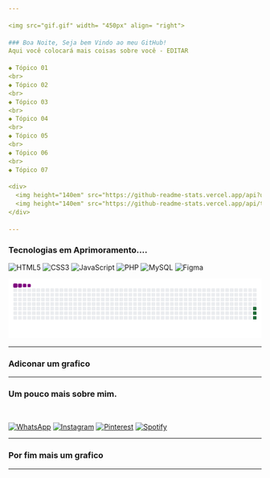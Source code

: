 ```yaml
---

<img src="gif.gif" width= "450px" align= "right">

### Boa Noite, Seja bem Vindo ao meu GitHub!
Aqui você colocará mais coisas sobre você - EDITAR

◆ Tópico 01
<br>
◆ Tópico 02
<br>
◆ Tópico 03
<br>
◆ Tópico 04
<br>
◆ Tópico 05
<br>
◆ Tópico 06
<br>
◆ Tópico 07

<div>
  <img height="140em" src="https://github-readme-stats.vercel.app/api?username=VitorMendesDias&show_icons=true&theme=dracula&include_all_comits=true&count_private=true"/>
  <img height="140em" src="https://github-readme-stats.vercel.app/api/top-langs/?username=VitorMendesDias&layout=compact&langs_count=16&theme=dracula"/>
</div>
 
---
```


### Tecnologias em Aprimoramento....

<div>
  <img alt="HTML5" src="https://img.shields.io/badge/HTML5-E34F26?style=for-the-badge&logo=html5&logoColor=white" width="110">
  <img alt="CSS3" src="https://img.shields.io/badge/CSS3-1572B6?style=for-the-badge&logo=css3&logoColor=white" width="96">
  <img alt="JavaScript" src="https://img.shields.io/badge/JavaScript-F7DF1E?style=for-the-badge&logo=javascript&logoColor=black" width="157">
  <img alt="PHP" src="https://img.shields.io/badge/PHP-777BB4?style=for-the-badge&logo=php&logoColor=white" width="88">
  <img alt="MySQL" src="https://img.shields.io/badge/MySQL-00000F?style=for-the-badge&logo=mysql&logoColor=white" width="112">
  <img alt="Figma" src="https://img.shields.io/badge/Figma-F24E1E?style=for-the-badge&logo=figma&logoColor=white" width="109">
</div>

![snake gif](https://github.com/VitorMendesDias/VitorMendesDias/blob/output/github-contribution-grid-snake.gif)

---

### Adiconar um grafico

---

### Um pouco mais sobre mim.

<br>

[![WhatsApp](https://img.shields.io/badge/WhatsApp-25D366?style=for-the-badge&logo=whatsapp&logoColor=white)](https://wa.me/5511911448002)
[![Instagram](https://img.shields.io/badge/Instagram-E4405F?style=for-the-badge&logo=instagram&logoColor=white)](https://www.instagram.com/sr.potaato/?igsh=NTc4MTIwNjQ2YQ%3D%3D)
[![Pinterest](https://img.shields.io/badge/Pinterest-%23E60023.svg?&style=for-the-badge&logo=Pinterest&logoColor=white)](https://br.pinterest.com/SrPoteitou/)
[![Spotify](https://img.shields.io/badge/Spotify-1ED760?&style=for-the-badge&logo=spotify&logoColor=white)](https://open.spotify.com/user/31gzsyhl6y5zvrvhxowqwsjuypgy?si=10ffc5829b6e4853)

---

### Por fim mais um grafico

---
